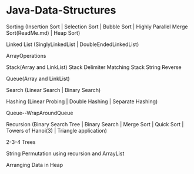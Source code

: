 Java-Data-Structures
====================
Sorting (Insertion Sort | Selection Sort | Bubble Sort | Highly Parallel Merge Sort(ReadMe.md) | Heap Sort)

Linked List (SinglyLinkedList | DoubleEndedLinkedList)

ArrayOperations

Stack(Array and LinkList)
Stack Delimiter Matching
Stack String Reverse

Queue(Array and LinkList)

Search  (Linear Search | Binary Search)

Hashing (Linear Probing | Double Hashing |  Separate Hashing)

Queue--WrapAroundQueue

Recursion  (Binary Search Tree | Binary Search | Merge Sort | Quick Sort | Towers of Hanoi(3) | Triangle application)

2-3-4 Trees

String Permutation using recursion and ArrayList

Arranging Data in Heap